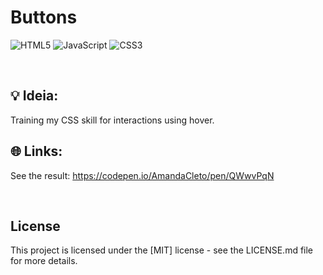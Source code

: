 # Buttons

![HTML5](https://img.shields.io/badge/html5-%23E34F26.svg?style=for-the-badge&logo=html5&logoColor=white)
![JavaScript](https://img.shields.io/badge/javascript-%23323330.svg?style=for-the-badge&logo=javascript&logoColor=%23F7DF1E)
![CSS3](https://img.shields.io/badge/css3-%231572B6.svg?style=for-the-badge&logo=css3&logoColor=white)

<br>


## 💡 Ideia:
Training my CSS skill for interactions using hover.


## 🌐 Links:
See the result: https://codepen.io/AmandaCleto/pen/QWwvPqN

<br>


## License
This project is licensed under the [MIT] license - see the LICENSE.md file for more details.
